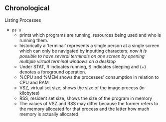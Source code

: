 ---
---

## Chronological

Listing Processes
* `ps u`
  * prints which programs are running, resources being used and who is running them.
  * historically a 'terminal' represents a single person at a single screen which can only be navigated by inputting characters; _now it is possible to have several terminals on one screen by opening multiple virtual terminal windows on a desktop_
  * Under STAT, R indicates running, S indicates sleeping and (+) denotes a foreground operation.
  * %CPU and %MEM shows the processes' consumption in relation to CPU and RAM
  * VSZ, virtual set size, shows the size of the image process (in kilobytes)
  * RSS, resident set size, shows the size of the program in memory
  * The values of VSZ and RSS may differ because the former refers to the memory allocated for that process and the latter how much memory is actually allocated.
